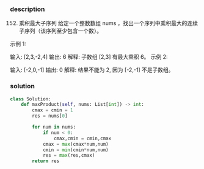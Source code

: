 ### description
152. 乘积最大子序列
给定一个整数数组 nums ，找出一个序列中乘积最大的连续子序列（该序列至少包含一个数）。

示例 1:

输入: [2,3,-2,4]
输出: 6
解释: 子数组 [2,3] 有最大乘积 6。
示例 2:

输入: [-2,0,-1]
输出: 0
解释: 结果不能为 2, 因为 [-2,-1] 不是子数组。

### solution
```python
class Solution:
    def maxProduct(self, nums: List[int]) -> int:
        cmax = cmin = 1
        res = nums[0]

        for num in nums:
            if num < 0:
                cmax,cmin = cmin,cmax
            cmax = max(cmax*num,num)
            cmin = min(cmin*num,num)
            res = max(res,cmax)
        return res

```